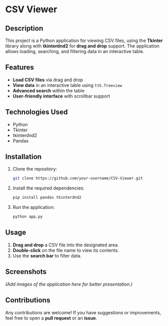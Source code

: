 # CSV Viewer

## Description
This project is a Python application for viewing CSV files, using the **Tkinter** library along with **tkinterdnd2** for **drag and drop** support. The application allows loading, searching, and filtering data in an interactive table.

## Features
- **Load CSV files** via drag and drop
- **View data** in an interactive table using `ttk.Treeview`
- **Advanced search** within the table
- **User-friendly interface** with scrollbar support

## Technologies Used
- Python
- Tkinter
- tkinterdnd2
- Pandas

## Installation
1. Clone the repository:
   ```bash
   git clone https://github.com/your-username/CSV-Viewer.git
   ```
2. Install the required dependencies:
   ```bash
   pip install pandas tkinterdnd2
   ```
3. Run the application:
   ```bash
   python app.py
   ```

## Usage
1. **Drag and drop** a CSV file into the designated area.
2. **Double-click** on the file name to view its contents.
3. Use the **search bar** to filter data.

## Screenshots
*(Add images of the application here for better presentation.)*

## Contributions
Any contributions are welcome! If you have suggestions or improvements, feel free to open a **pull request** or an **issue**.


